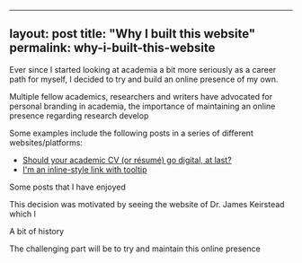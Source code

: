 
---
layout: post
title: "Why I built this website"
permalink: why-i-built-this-website
---

Ever since I started looking at academia a bit more seriously as a career path for myself, I decided to try and build an online presence of my own.

Multiple fellow academics, researchers and writers have advocated for personal branding in academia, the importance of maintaining an online presence regarding research develop

Some examples include the following posts in a series of different websites/platforms:

* [Should your academic CV (or résumé) go digital, at last?](https://medium.com/advice-and-help-in-authoring-a-phd-or-non-fiction/should-your-resum%C3%A9-or-cv-go-digital-at-last-23ef784c013b#.yq7vhcaqz "
Should your academic CV (or résumé) go digital, at last?")
* [I'm an inline-style link with tooltip](https://www.google.com "Google")


Some posts that I have enjoyed 


This decision was motivated by seeing the website of Dr. James Keirstead which I 

A bit of history

The challenging part will be to try and maintain this online presence

